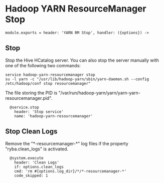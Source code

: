 
# Hadoop YARN ResourceManager Stop

    module.exports = header: 'YARN RM Stop', handler: ({options}) ->

## Stop

Stop the Hive HCatalog server. You can also stop the server manually with one of
the following two commands:

```
service hadoop-yarn-resourcemanager stop
su -l yarn -c "/usr/lib/hadoop-yarn/sbin/yarn-daemon.sh --config /etc/hadoop/conf stop resourcemanager"
```

The file storing the PID is "/var/run/hadoop-yarn/yarn/yarn-yarn-resourcemanager.pid".

      @service.stop
        header: 'Stop service'
        name: 'hadoop-yarn-resourcemanager'

## Stop Clean Logs

Remove the "\*-resourcemanager-\*" log files if the property "ryba.clean_logs" is
activated.

      @system.execute
        header: 'Clean Logs'
        if: options.clean_logs
        cmd: 'rm #{options.log_dir}/*/*-resourcemanager-*'
        code_skipped: 1
